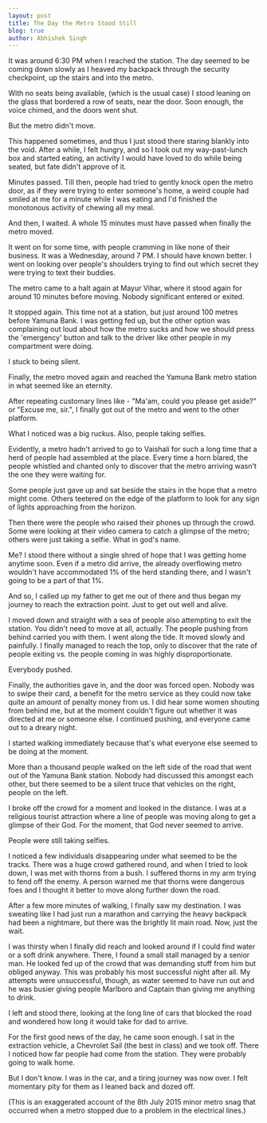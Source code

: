 ```yaml
---
layout: post
title: The Day the Metro Stood Still
blog: true
author: Abhishek Singh
---
```


It was around 6:30 PM when I reached the station. The day seemed to be coming down slowly as I heaved my backpack through the security checkpoint, up the stairs and into the metro.

With no seats being available, (which is the usual case) I stood leaning on the glass that bordered a row of seats, near the door. Soon enough, the voice chimed, and the doors went shut.

But the metro didn't move.

This happened sometimes, and thus I just stood there staring blankly into the void. After a while, I felt hungry, and so I took out my way-past-lunch box and started eating, an activity I would have loved to do while being seated, but fate didn't approve of it.

Minutes passed. Till then, people had tried to gently knock open the metro door, as if they were trying to enter someone's home, a weird couple had smiled at me for a minute while I was eating and I'd finished the monotonous activity of chewing all my meal.

And then, I waited. A whole 15 minutes must have passed when finally the metro moved.

It went on for some time, with people cramming in like none of their business. It was a Wednesday, around 7 PM. I should have known better. I went on looking over people's shoulders trying to find out which secret they were trying to text their buddies.

The metro came to a halt again at Mayur Vihar, where it stood again for around 10 minutes before moving. Nobody significant entered or exited.

It stopped again. This time not at a station, but just around 100 metres before Yamuna Bank. I was getting fed up, but the other option was complaining out loud about how the metro sucks and how we should press the 'emergency' button and talk to the driver like other people in my compartment were doing.

I stuck to being silent.

Finally, the metro moved again and reached the Yamuna Bank metro station in what seemed like an eternity.

After repeating customary lines like - "Ma'am, could you please get aside?" or "Excuse me, sir.", I finally got out of the metro and went to the other platform.

What I noticed was a big ruckus. Also, people taking selfies.

Evidently, a metro hadn't arrived to go to Vaishali for such a long time that a herd of people had assembled at the place. Every time a horn blared, the people whistled and chanted only to discover that the metro arriving wasn't the one they were waiting for.

Some people just gave up and sat beside the stairs in the hope that a metro might come. Others teetered on the edge of the platform to look for any sign of lights approaching from the horizon.

Then there were the people who raised their phones up through the crowd. Some were looking at their video camera to catch a glimpse of the metro; others were just taking a selfie. What in god's name.

Me? I stood there without a single shred of hope that I was getting home anytime soon. Even if a metro did arrive, the already overflowing metro wouldn't have accommodated 1% of the herd standing there, and I wasn't going to be a part of that 1%.

And so, I called up my father to get me out of there and thus began my journey to reach the extraction point. Just to get out well and alive.

I moved down and straight with a sea of people also attempting to exit the station. You didn't need to move at all, actually. The people pushing from behind carried you with them. I went along the tide. It moved slowly and painfully. I finally managed to reach the top, only to discover that the rate of people exiting vs. the people coming in was highly disproportionate.

Everybody pushed.

Finally, the authorities gave in, and the door was forced open. Nobody was to swipe their card, a benefit for the metro service as they could now take quite an amount of penalty money from us. I did hear some women shouting from behind me, but at the moment couldn't figure out whether it was directed at me or someone else. I continued pushing, and everyone came out to a dreary night.

I started walking immediately because that's what everyone else seemed to be doing at the moment.

More than a thousand people walked on the left side of the road that went out of the Yamuna Bank station. Nobody had discussed this amongst each other, but there seemed to be a silent truce that vehicles on the right, people on the left.

I broke off the crowd for a moment and looked in the distance. I was at a religious tourist attraction where a line of people was moving along to get a glimpse of their God. For the moment, that God never seemed to arrive.

People were still taking selfies.

I noticed a few individuals disappearing under what seemed to be the tracks. There was a huge crowd gathered round, and when I tried to look down, I was met with thorns from a bush. I suffered thorns in my arm trying to fend off the enemy. A person warned me that thorns were dangerous foes and I thought it better to move along further down the road.

After a few more minutes of walking, I finally saw my destination. I was sweating like I had just run a marathon and carrying the heavy backpack had been a nightmare, but there was the brightly lit main road. Now, just the wait.

I was thirsty when I finally did reach and looked around if I could find water or a soft drink anywhere. There, I found a small stall managed by a senior man. He looked fed up of the crowd that was demanding stuff from him but obliged anyway. This was probably his most successful night after all. My attempts were unsuccessful, though, as water seemed to have run out and he was busier giving people Marlboro and Captain than giving me anything to drink.

I left and stood there, looking at the long line of cars that blocked the road and wondered how long it would take for dad to arrive.

For the first good news of the day, he came soon enough. I sat in the extraction vehicle, a Chevrolet Sail (the best in class) and we took off. There I noticed how far people had come from the station. They were probably going to walk home.

But I don't know. I was in the car, and a tiring journey was now over. I felt momentary pity for them as I leaned back and dozed off.

(This is an exaggerated account of the 8th July 2015 minor metro snag that occurred when a metro stopped due to a problem in the electrical lines.)